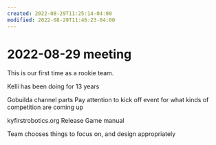 ```yaml
---
created: 2022-08-29T11:25:14-04:00
modified: 2022-08-29T11:46:23-04:00
---
```


# 2022-08-29 meeting

This is our first time as a rookie team.

Kelli has been doing for 13 years

Gobuilda channel parts
Pay attention to kick off event for what kinds of competition are coming up

kyfirstrobotics.org
Release
  Game manual

Team chooses things to focus on, and design appropriately
